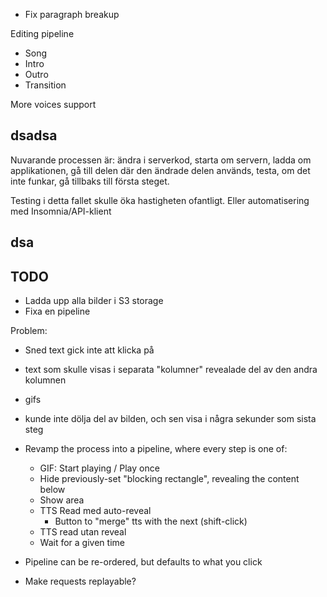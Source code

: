 -   Fix paragraph breakup

Editing pipeline

-   Song
-   Intro
-   Outro
-   Transition

More voices support

## dsadsa

Nuvarande processen är:
ändra i serverkod,
starta om servern,
ladda om applikationen,
gå till delen där den ändrade delen används,
testa,
om det inte funkar, gå tillbaks till första steget.

Testing i detta fallet skulle öka hastigheten ofantligt.
Eller automatisering med Insomnia/API-klient

## dsa

## TODO

-   Ladda upp alla bilder i S3 storage
-   Fixa en pipeline

Problem:

-   Sned text gick inte att klicka på
-   text som skulle visas i separata "kolumner" revealade del av den andra kolumnen
-   gifs
-   kunde inte dölja del av bilden, och sen visa i några sekunder som sista steg

-   Revamp the process into a pipeline, where every step is one of:

    -   GIF: Start playing / Play once
    -   Hide previously-set "blocking rectangle", revealing the content below
    -   Show area
    -   TTS Read med auto-reveal
        -   Button to "merge" tts with the next (shift-click)
    -   TTS read utan reveal
    -   Wait for a given time

-   Pipeline can be re-ordered, but defaults to what you click

-   Make requests replayable?
